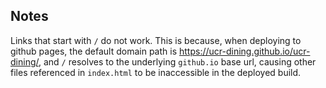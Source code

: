 ## Notes
Links that start with `/` do not work. This is because, when deploying to github pages, the default domain path is https://ucr-dining.github.io/ucr-dining/, and `/` resolves to the underlying `github.io` base url, causing other files referenced in `index.html` to be inaccessible in the deployed build.